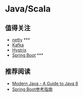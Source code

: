 # Java/Scala
 
## 值得关注

- [netty](https://github.com/netty/netty) ***
- [Kafka](https://github.com/apache/kafka)
- [Hystrix](https://github.com/Netflix/Hystrix)
- [Spring Boot](http://projects.spring.io/spring-boot/) ***

## 推荐阅读

- [Modern Java - A Guide to Java 8](https://github.com/winterbe/java8-tutorial)
- [Spring Boot参考指南](https://qbgbook.gitbooks.io/spring-boot-reference-guide-zh/content/index.html)

